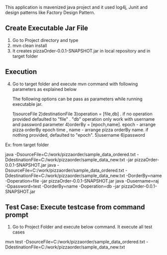 This application is mavenized java project and it used log4j, Junit and design patterns like Factory Design Pattern.

Create Executable Jar File
----------------------------

1) Go to Project directory and type
2) mvn clean install
3) It creates pizzaOrder-0.0.1-SNAPSHOT.jar in local repository and in target folder

Execution
----------

4) Go to target folder and execute mvn command with following parameters as explained below

	The following options can be pass as parameters while running executable jar.

	1)sourceFile
	2)destinationFile
	3)operation = [file,db] . if no operation provided defaulted to "file" . "db" operation only work with username and password parameter
	4)orderBy = [epoch,name]. epoch - arrange pizza orderBy epoch time , name - arrange pizza orderBy name. if nothing provided, defaulted to "epoch".
	5)username 
	6)password
	
Ex: from target folder

java -DsourceFile=C:/work/pizzaorder/sample_data_ordered.txt -DdestinationFile=C:/work/pizzaorder/sample_data_new.txt -jar pizzaOrder-0.0.1-SNAPSHOT.jar
java -DsourceFile=C:/work/pizzaorder/sample_data_ordered.txt -DdestinationFile=C:/work/pizzaorder/sample_data_new.txt -DorderBy=name -Doperation=file -jar  pizzaOrder-0.0.1-SNAPSHOT.jar
java  -Dusername=raj -Dpassword=test -DorderBy=name -Doperation=db -jar  pizzaOrder-0.0.1-SNAPSHOT.jar	


Test Case: Execute testcase from command prompt
-------------------------------------------------
1) Go to Project Folder and execute below command. It execute all test cases

mvn test -DsourceFile=C:/work/pizzaorder/sample_data_ordered.txt -DdestinationFile=C:/work/pizzaorder/sample_data_new.txt
